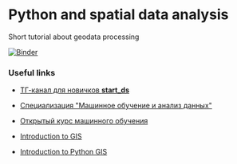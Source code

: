 # Python and spatial data analysis
Short tutorial about geodata processing

[![Binder](https://mybinder.org/badge_logo.svg)](https://mybinder.org/v2/gh/jtuvaleva/Geo_PyData/master)

### Useful links

- <a href = "https://t.me/start_ds">ТГ-канал для новичков __start_ds__</a>

- <a href = "https://www.coursera.org/specializations/machine-learning-data-analysis">Специализация "Машинное обучение и анализ данных"</a>

- <a href="https://m.habr.com/ru/company/ods/blog/322626/"> Открытый курс машинного обучения </a>

- <a href="https://ocw.mit.edu/resources/res-str-001-geographic-information-system-gis-tutorial-january-iap-2016/introduction-to-gis/">Introduction to GIS</a>

- <a href="https://automating-gis-processes.github.io/CSC18/">Introduction to Python GIS</a>
